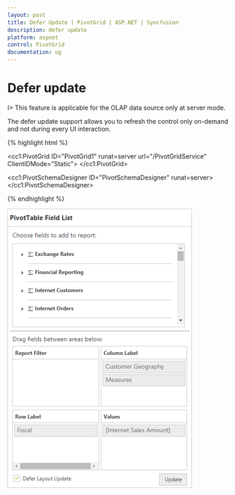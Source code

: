 ```yaml
---
layout: post
title: Defer Update | PivotGrid | ASP.NET | Syncfusion
description: defer update
platform: aspnet
control: PivotGrid
documentation: ug
---
```


# Defer update

I> This feature is applicable for the OLAP data source only at server mode.

The defer update support allows you to refresh the control only on-demand and not during every UI interaction.

{% highlight html %} 

<cc1:PivotGrid ID="PivotGrid1" runat=server url="/PivotGridService" ClientIDMode="Static">
    <ClientSideEvents AfterServiceInvoke="OnAfterServiceInvoke" /> </cc1:PivotGrid>

<cc1:PivotSchemaDesigner ID="PivotSchemaDesigner" runat=server></cc1:PivotSchemaDesigner>

<script type="text/javascript">
    OnAfterServiceInvoke = function(evt) {
        if (evt.action == "initialize") {
            var PivotSchemaDesigner = $("#PivotSchemaDesigner").data('ejPivotSchemaDesigner');
            if (PivotSchemaDesigner.model.pivotControl == null) {
                PivotSchemaDesigner.model.pivotControl = this;
                PivotSchemaDesigner.model.enableWrapper = true;
                PivotSchemaDesigner.model.layout = "excel";
                PivotSchemaDesigner._load();
            }
        }
    }
</script>

{% endhighlight %}

![](Defer-Update_images/Defer-Update_images1.png)

